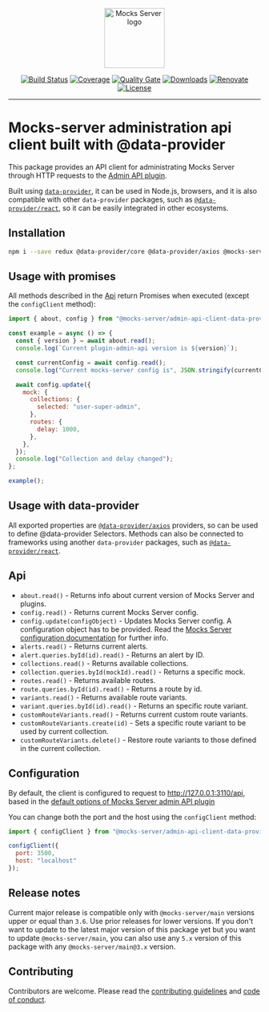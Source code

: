 <p align="center"><a href="https://mocks-server.org" target="_blank" rel="noopener noreferrer"><img width="120" src="https://www.mocks-server.org/img/logo_120.png" alt="Mocks Server logo"></a></p>

<p align="center">
  <a href="https://github.com/mocks-server/main/actions?query=workflow%3Abuild+branch%3Amaster"><img src="https://github.com/mocks-server/main/workflows/build/badge.svg?branch=master" alt="Build Status"></a>
  <a href="https://codecov.io/gh/mocks-server/main"><img src="https://codecov.io/gh/mocks-server/main/branch/master/graph/badge.svg?token=2S8ZR55AJV" alt="Coverage"></a>
  <a href="https://sonarcloud.io/project/overview?id=mocks-server_main_admin-api-client-data-provider"><img src="https://sonarcloud.io/api/project_badges/measure?project=mocks-server_main_admin-api-client-data-provider&metric=alert_status" alt="Quality Gate"></a>
  <a href="https://www.npmjs.com/package/@mocks-server/admin-api-client-data-provider"><img src="https://img.shields.io/npm/dm/@mocks-server/admin-api-client-data-provider.svg" alt="Downloads"></a>
  <a href="https://renovatebot.com"><img src="https://img.shields.io/badge/renovate-enabled-brightgreen.svg" alt="Renovate"></a>
  <a href="https://github.com/mocks-server/main/blob/master/packages/admin-api-client-data-provider/LICENSE"><img src="https://img.shields.io/npm/l/@mocks-server/admin-api-client-data-provider.svg" alt="License"></a>
</p>

---

# Mocks-server administration api client built with @data-provider

This package provides an API client for administrating Mocks Server through HTTP requests to the [Admin API plugin][plugin-admin-api-url].

Built using [`data-provider`](https://github.com/data-provider), it can be used in Node.js, browsers, and it is also compatible with other `data-provider` packages, such as [`@data-provider/react`](https://github.com/data-provider/react), so it can be easily integrated in other ecosystems.

## Installation

```bash
npm i --save redux @data-provider/core @data-provider/axios @mocks-server/admin-api-client-data-provider
```

## Usage with promises

All methods described in the [Api](#api) return Promises when executed (except the `configClient` method):

```js
import { about, config } from "@mocks-server/admin-api-client-data-provider";

const example = async () => {
  const { version } = await about.read();
  console.log(`Current plugin-admin-api version is ${version}`);

  const currentConfig = await config.read();
  console.log("Current mocks-server config is", JSON.stringify(currentConfig));

  await config.update({
    mock: {
      collections: {
        selected: "user-super-admin",
      },
      routes: {
        delay: 1000,
      },
    },
  });
  console.log("Collection and delay changed");
};

example();
```

## Usage with data-provider

All exported properties are [`@data-provider/axios`](https://github.com/data-provider/axios) providers, so can be used to define @data-provider Selectors. Methods can also be connected to frameworks using another `data-provider` packages, such as [`@data-provider/react`](https://github.com/data-provider/react).

## Api

* `about.read()` - Returns info about current version of Mocks Server and plugins.
* `config.read()` - Returns current Mocks Server config.
* `config.update(configObject)` - Updates Mocks Server config. A configuration object has to be provided. Read the [Mocks Server configuration documentation](https://www.mocks-server.org/docs/configuration/options) for further info.
* `alerts.read()` - Returns current alerts.
* `alert.queries.byId(id).read()` - Returns an alert by ID.
* `collections.read()` - Returns available collections.
* `collection.queries.byId(mockId).read()` - Returns a specific mock.
* `routes.read()` - Returns available routes.
* `route.queries.byId(id).read()` - Returns a route by id.
* `variants.read()` - Returns available route variants.
* `variant.queries.byId(id).read()` - Returns an specific route variant.
* `customRouteVariants.read()` - Returns current custom route variants.
* `customRouteVariants.create(id)` - Sets a specific route variant to be used by current collection.
* `customRouteVariants.delete()` - Restore route variants to those defined in the current collection.

## Configuration

By default, the client is configured to request to http://127.0.0.1:3110/api, based in the [default options of Mocks Server admin API plugin](https://www.mocks-server.org/docs/configuration/options)

You can change both the port and the host using the `configClient` method:

```js
import { configClient } from "@mocks-server/admin-api-client-data-provider";

configClient({
  port: 3500,
  host: "localhost"
});
```

## Release notes

Current major release is compatible only with `@mocks-server/main` versions upper or equal than `3.6`. Use prior releases for lower versions. If you don't want to update to the latest major version of this package yet but you want to update `@mocks-server/main`, you can also use any `5.x` version of this package with any `@mocks-server/main@3.x` version.

## Contributing

Contributors are welcome.
Please read the [contributing guidelines](.github/CONTRIBUTING.md) and [code of conduct](.github/CODE_OF_CONDUCT.md).

[plugin-admin-api-url]: https://github.com/mocks-server/main/blob/master/packages/admin-api-client
